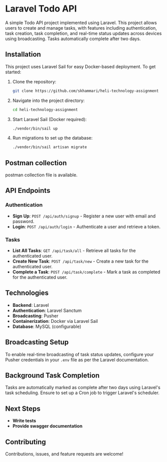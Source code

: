 # Laravel Todo API

A simple Todo API project implemented using Laravel. This project allows users to create and manage tasks, with features including authentication, task creation, task completion, and real-time status updates across devices using broadcasting. Tasks automatically complete after two days.

## Installation

This project uses Laravel Sail for easy Docker-based deployment. To get started:

1. Clone the repository:
   ```bash
   git clone https://github.com/skhammari/heli-technology-assignment
   ```
2. Navigate into the project directory:
   ```bash
   cd heli-technology-assignment
   ```
3. Start Laravel Sail (Docker required):
   ```bash
   ./vendor/bin/sail up
   ```
4. Run migrations to set up the database:
   ```bash
   ./vendor/bin/sail artisan migrate
   ```

## Postman collection

postman collection file is available.

## API Endpoints

### Authentication

- **Sign Up**: `POST /api/auth/signup` - Register a new user with email and password.
- **Login**: `POST /api/auth/login` - Authenticate a user and retrieve a token.

### Tasks

- **List All Tasks**: `GET /api/task/all` - Retrieve all tasks for the authenticated user.
- **Create New Task**: `POST /api/task/new` - Create a new task for the authenticated user.
- **Complete a Task**: `POST /api/task/complete` - Mark a task as completed for the authenticated user.

## Technologies

- **Backend**: Laravel
- **Authentication**: Laravel Sanctum
- **Broadcasting**: Pusher
- **Containerization**: Docker via Laravel Sail
- **Database**: MySQL (configurable)

## Broadcasting Setup

To enable real-time broadcasting of task status updates, configure your Pusher credentials in your `.env` file as per the Laravel documentation.

## Background Task Completion

Tasks are automatically marked as complete after two days using Laravel's task scheduling. Ensure to set up a Cron job to trigger Laravel's scheduler.

## Next Steps

- **Write tests**
- **Provide swagger documentation**

## Contributing

Contributions, issues, and feature requests are welcome!
